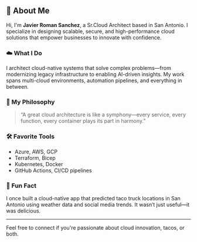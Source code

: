 ## 👋 About Me

Hi, I'm **Javier Roman Sanchez**, a Sr.Cloud Architect based in San Antonio. I specialize in designing scalable, secure, and high-performance cloud solutions that empower businesses to innovate with confidence.

### ☁️ What I Do
I architect cloud-native systems that solve complex problems—from modernizing legacy infrastructure to enabling AI-driven insights. My work spans multi-cloud environments, automation pipelines, and everything in between.

### 🧠 My Philosophy
> “A great cloud architecture is like a symphony—every service, every function, every container plays its part in harmony.”

### 🛠️ Favorite Tools
- Azure, AWS, GCP
- Terraform, Bicep
- Kubernetes, Docker
- GitHub Actions, CI/CD pipelines

### 🌮 Fun Fact
I once built a cloud-native app that predicted taco truck locations in San Antonio using weather data and social media trends. It wasn’t just useful—it was delicious.

---

Feel free to connect if you're passionate about cloud innovation, tacos, or both.
